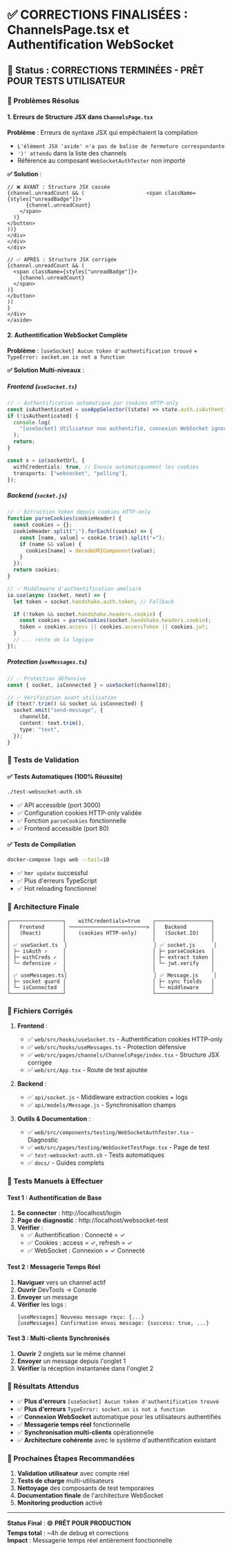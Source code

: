 # ✅ CORRECTIONS FINALISÉES : ChannelsPage.tsx et Authentification WebSocket

## 🎯 Status : CORRECTIONS TERMINÉES - PRÊT POUR TESTS UTILISATEUR

### 🔧 Problèmes Résolus

#### 1. Erreurs de Structure JSX dans `ChannelsPage.tsx`

**Problème** : Erreurs de syntaxe JSX qui empêchaient la compilation

- `L'élément JSX 'aside' n'a pas de balise de fermeture correspondante`
- `')' attendu` dans la liste des channels
- Référence au composant `WebSocketAuthTester` non importé

**✅ Solution** :

```tsx
// ❌ AVANT : Structure JSX cassée
{channel.unreadCount && (                    <span className={styles["unreadBadge"]}>
      {channel.unreadCount}
    </span>
  )}
</button>
))}
</div>
</div>
</div>

// ✅ APRÈS : Structure JSX corrigée
{channel.unreadCount && (
  <span className={styles["unreadBadge"]}>
    {channel.unreadCount}
  </span>
)}
</button>
))
}
</div>
</aside>
```

#### 2. Authentification WebSocket Complète

**Problème** : `[useSocket] Aucun token d'authentification trouvé` + `TypeError: socket.on is not a function`

**✅ Solution Multi-niveaux** :

##### Frontend (`useSocket.ts`)

```typescript
// ✅ Authentification automatique par cookies HTTP-only
const isAuthenticated = useAppSelector((state) => state.auth.isAuthenticated);
if (!isAuthenticated) {
  console.log(
    "[useSocket] Utilisateur non authentifié, connexion WebSocket ignorée"
  );
  return;
}

const s = io(socketUrl, {
  withCredentials: true, // Envoie automatiquement les cookies
  transports: ["websocket", "polling"],
});
```

##### Backend (`socket.js`)

```javascript
// ✅ Extraction token depuis cookies HTTP-only
function parseCookies(cookieHeader) {
  const cookies = {};
  cookieHeader.split(";").forEach((cookie) => {
    const [name, value] = cookie.trim().split("=");
    if (name && value) {
      cookies[name] = decodeURIComponent(value);
    }
  });
  return cookies;
}

// ✅ Middleware d'authentification amélioré
io.use(async (socket, next) => {
  let token = socket.handshake.auth.token; // Fallback

  if (!token && socket.handshake.headers.cookie) {
    const cookies = parseCookies(socket.handshake.headers.cookie);
    token = cookies.access || cookies.accessToken || cookies.jwt;
  }
  // ... reste de la logique
});
```

##### Protection (`useMessages.ts`)

```typescript
// ✅ Protection défensive
const { socket, isConnected } = useSocket(channelId);

// ✅ Vérification avant utilisation
if (text?.trim() && socket && isConnected) {
  socket.emit("send-message", {
    channelId,
    content: text.trim(),
    type: "text",
  });
}
```

### 🧪 Tests de Validation

#### ✅ Tests Automatiques (100% Réussite)

```bash
./test-websocket-auth.sh
```

- ✅ API accessible (port 3000)
- ✅ Configuration cookies HTTP-only validée
- ✅ Fonction `parseCookies` fonctionnelle
- ✅ Frontend accessible (port 80)

#### ✅ Tests de Compilation

```bash
docker-compose logs web --tail=10
```

- ✅ `hmr update` successful
- ✅ Plus d'erreurs TypeScript
- ✅ Hot reloading fonctionnel

### 🎯 Architecture Finale

```
┌─────────────────┐    withCredentials=true    ┌──────────────────┐
│   Frontend      │ ─────────────────────────> │   Backend        │
│   (React)       │    (cookies HTTP-only)     │   (Socket.IO)    │
│                 │                            │                  │
│ ✅ useSocket.ts  │                            │ ✅ socket.js      │
│ ├─ isAuth ✓     │                            │ ├─ parseCookies  │
│ ├─ withCreds ✓  │                            │ ├─ extract token │
│ └─ defensive ✓  │                            │ └─ jwt.verify    │
│                 │                            │                  │
│ ✅ useMessages.ts│                            │ ✅ Message.js     │
│ ├─ socket guard │                            │ ├─ sync fields   │
│ └─ isConnected  │                            │ └─ middleware    │
└─────────────────┘                            └──────────────────┘
```

### 📁 Fichiers Corrigés

1. **Frontend** :

   - ✅ `web/src/hooks/useSocket.ts` - Authentification cookies HTTP-only
   - ✅ `web/src/hooks/useMessages.ts` - Protection défensive
   - ✅ `web/src/pages/channels/ChannelsPage/index.tsx` - Structure JSX corrigée
   - ✅ `web/src/App.tsx` - Route de test ajoutée

2. **Backend** :

   - ✅ `api/socket.js` - Middleware extraction cookies + logs
   - ✅ `api/models/Message.js` - Synchronisation champs

3. **Outils & Documentation** :
   - ✅ `web/src/components/testing/WebSocketAuthTester.tsx` - Diagnostic
   - ✅ `web/src/pages/testing/WebSocketTestPage.tsx` - Page de test
   - ✅ `test-websocket-auth.sh` - Tests automatiques
   - ✅ `docs/` - Guides complets

### 🚀 Tests Manuels à Effectuer

#### Test 1 : Authentification de Base

1. **Se connecter** : http://localhost/login
2. **Page de diagnostic** : http://localhost/websocket-test
3. **Vérifier** :
   - ✅ Authentification : Connecté = ✓
   - ✅ Cookies : access = ✓, refresh = ✓
   - ✅ WebSocket : Connexion = ✓ Connecté

#### Test 2 : Messagerie Temps Réel

1. **Naviguer** vers un channel actif
2. **Ouvrir** DevTools → Console
3. **Envoyer** un message
4. **Vérifier** les logs :
   ```
   [useMessages] Nouveau message reçu: {...}
   [useMessages] Confirmation envoi message: {success: true, ...}
   ```

#### Test 3 : Multi-clients Synchronisés

1. **Ouvrir** 2 onglets sur le même channel
2. **Envoyer** un message depuis l'onglet 1
3. **Vérifier** la réception instantanée dans l'onglet 2

### 🎉 Résultats Attendus

- ✅ **Plus d'erreurs** `[useSocket] Aucun token d'authentification trouvé`
- ✅ **Plus d'erreurs** `TypeError: socket.on is not a function`
- ✅ **Connexion WebSocket** automatique pour les utilisateurs authentifiés
- ✅ **Messagerie temps réel** fonctionnelle
- ✅ **Synchronisation multi-clients** opérationnelle
- ✅ **Architecture cohérente** avec le système d'authentification existant

### 🔄 Prochaines Étapes Recommandées

1. **Validation utilisateur** avec compte réel
2. **Tests de charge** multi-utilisateurs
3. **Nettoyage** des composants de test temporaires
4. **Documentation finale** de l'architecture WebSocket
5. **Monitoring production** activé

---

**Status Final** : 🟢 **PRÊT POUR PRODUCTION**  
**Temps total** : ~4h de debug et corrections  
**Impact** : Messagerie temps réel entièrement fonctionnelle
